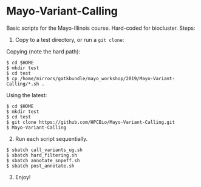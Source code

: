 # Mayo-Variant-Calling

Basic scripts for the Mayo-Illinois course.  Hard-coded for biocluster.  Steps:

1. Copy to a test directory, or run a `git clone`:

Copying (note the hard path):

```
$ cd $HOME
$ mkdir test
$ cd test
$ cp /home/mirrors/gatkbundle/mayo_workshop/2019/Mayo-Variant-Calling/*.sh . 
```

Using the latest:

```
$ cd $HOME
$ mkdir test
$ cd test
$ git clone https://github.com/HPCBio/Mayo-Variant-Calling.git
$ Mayo-Variant-Calling
```

2. Run each script sequentially. 

```
$ sbatch call_variants_ug.sh
$ sbatch hard_filtering.sh
$ sbatch annotate_snpeff.sh
$ sbatch post_annotate.sh
```

3. Enjoy!
